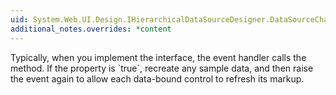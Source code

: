 ```yaml
---
uid: System.Web.UI.Design.IHierarchicalDataSourceDesigner.DataSourceChanged
additional_notes.overrides: *content
---
```


<p>Typically, when you implement the <xref href="System.Web.UI.Design.IHierarchicalDataSourceDesigner"></xref> interface, the <xref href="System.Web.UI.Design.IHierarchicalDataSourceDesigner.DataSourceChanged"></xref> event handler calls the <xref href="System.Web.UI.Design.IHierarchicalDataSourceDesigner.RefreshSchema(System.Boolean)"></xref> method. If the <xref href="System.Web.UI.Design.IHierarchicalDataSourceDesigner.CanRefreshSchema"></xref> property is `true`, recreate any sample data, and then raise the event again to allow each data-bound control to refresh its markup.</p>



